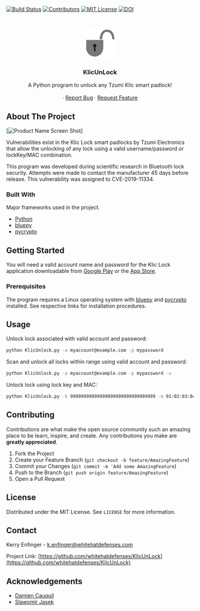 
<!-- PROJECT SHIELDS -->
[![Build Status][build-shield]]()
[![Contributors][contributors-shield]]()
[![MIT License][license-shield]][license-url]
[![DOI](https://zenodo.org/badge/DOI/10.5281/zenodo.3235050.svg)](https://doi.org/10.5281/zenodo.3235050)


<!-- PROJECT LOGO -->
<br />
<p align="center">
  <a href="https://github.com/whitehatdefenses/KlicUnLock">
    <img src="logo.png" alt="Logo" width="80" height="80">
  </a>

  <h3 align="center">KlicUnLock</h3>

  <p align="center">
    A Python program to unlock any Tzumi Klic smart padlock!
    <br />
    <br />
    ·
    <a href="https://github.com/whitehatdefenses/KlicUnLock/issues">Report Bug</a>
    ·
    <a href="https://github.com/whitehatdefenses/KlicUnLock/issues">Request Feature</a>
  </p>
</p>



<!-- ABOUT THE PROJECT -->
## About The Project

[![Product Name Screen Shot][product-screenshot]]

Vulnerabilities exist in the Klic Lock smart padlocks by Tzumi Electronics that allow the unlocking of any lock using a valid username/password or lockKey/MAC combination.

This program was developed during scientific research in Bluetooth lock security.  Attempts were made to contact the manufacturer 45 days before release.  This vulnerability was assigned to CVE-2019-11334.

### Built With
Major frameworks used in the project. 
* [Python](https://www.python.org/)
* [bluepy](https://github.com/IanHarvey/bluepy)
* [pycrypto](https://pypi.org/project/pycrypto/)



<!-- GETTING STARTED -->
## Getting Started

You will need a valid account name and password for the Klic Lock application downloadable from [Google Play](https://play.google.com/store/apps/details?id=com.nokelock.klic&hl=en_US) or the [App Store](https://itunes.apple.com/us/app/klic-lock/id1385022356?mt=8).

### Prerequisites

The program requires a Linux operating system with [bluepy](https://github.com/IanHarvey/bluepy) and [pycrypto](https://pypi.org/project/pycrypto/) installed.  See respective links for installation procedures. 


<!-- USAGE EXAMPLES -->
## Usage

Unlock lock associated with valid account and password:
```sh
python KlicUnlock.py -a myaccount@example.com -p mypassword
```

Scan and unlock all locks within range using valid account and password:
```sh
python KlicUnlock.py -a myaccount@example.com -p mypassword -u
```

Unlock lock using lock key and MAC:
```sh
python KlicUnlock.py -k 99999999999999999999999999999999 -m 01:02:03:04:05:06
```



<!-- CONTRIBUTING -->
## Contributing

Contributions are what make the open source community such an amazing place to be learn, inspire, and create. Any contributions you make are **greatly appreciated**.

1. Fork the Project
2. Create your Feature Branch (`git checkout -b feature/AmazingFeature`)
3. Commit your Changes (`git commit -m 'Add some AmazingFeature`)
4. Push to the Branch (`git push origin feature/AmazingFeature`)
5. Open a Pull Request



<!-- LICENSE -->
## License

Distributed under the MIT License. See `LICENSE` for more information.



<!-- CONTACT -->
## Contact

Kerry Enfinger - k.enfinger@whitehatdefenses.com

Project Link: [https://github.com/whitehatdefenses/KlicUnLock](https://github.com/whitehatdefenses/KlicUnLock)



<!-- ACKNOWLEDGEMENTS -->
## Acknowledgements
* [Damien Cauquil](https://digital.security)
* [Slawomir Jasek](https://smartlockpicking.com)




<!-- MARKDOWN LINKS & IMAGES -->
[build-shield]: https://img.shields.io/badge/build-passing-brightgreen.svg?style=flat-square
[contributors-shield]: https://img.shields.io/badge/contributors-1-orange.svg?style=flat-square
[license-shield]: https://img.shields.io/badge/license-MIT-blue.svg?style=flat-square
[license-url]: https://choosealicense.com/licenses/mit
[product-screenshot]: https://raw.githubusercontent.com/whitehatdefenses/KlicUnLock/master/screenshot.png
